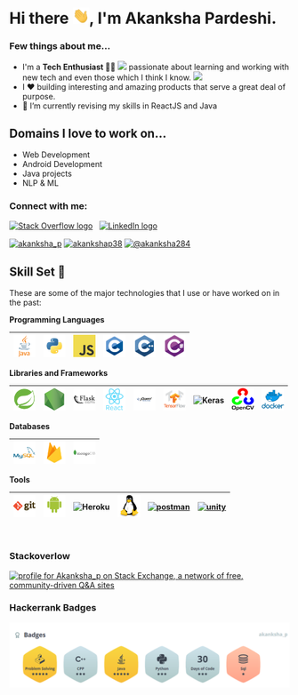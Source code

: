 
# Hi there <img src="https://raw.githubusercontent.com/ABSphreak/ABSphreak/master/gifs/Hi.gif" width="30">, I'm Akanksha Pardeshi.
 
### Few things about me...
 * I'm a **Tech Enthusiast 👩‍💻** <img src="https://camo.githubusercontent.com/63371d36886ee658f5a97401f393e1ab1684b2fd3de674b8f5efc7d410b2a3d0/68747470733a2f2f6d656469612e67697068792e636f6d2f6d656469612f57556c706c634d704f43456d5447427442572f67697068792e676966" height="23"/> passionate about learning and working with new tech and even those which I think I know. <img src="https://camo.githubusercontent.com/be37cdc8f930300096c506ad4574eaae977c48fbb2705cfcb92f4eeab8282c7a/68747470733a2f2f6d656469612e67697068792e636f6d2f6d656469612f56674344417a634b767352364f4d307557672f67697068792e676966" height="30"/>
 * I ❤ building interesting and amazing products that serve a great deal of purpose.
 * 🌱 I’m currently revising my skills in ReactJS and Java

## Domains I love to work on...
* Web Development
* Android Development
* Java projects
* NLP & ML

<h3 align="left">Connect with me:</h3>

[<img src="https://img.shields.io/badge/Stack%20Overflow-282C34?logo=stackoverflow&logoColor=FE7A16" alt="Stack Overflow logo" title="Stack Overflow" height="25"/>](https://stackoverflow.com/users/akanksha_p)
&nbsp;
[<img src="https://img.shields.io/badge/LinkedIn-282C34?logo=linkedin&logoColor=0077B5" alt="LinkedIn logo" title="LinkedIn" height="25" />](https://linkedin.com/in/akanksha-pardeshi-7a243115a)

<p align="left">
<a href="https://www.hackerrank.com/akanksha_p" target="blank"><img align="center" src="https://raw.githubusercontent.com/rahuldkjain/github-profile-readme-generator/master/src/images/icons/Social/hackerrank.svg" alt="akanksha_p" height="30" width="40" /></a>
<a href="https://www.leetcode.com/akankshap38" target="blank"><img align="center" src="https://raw.githubusercontent.com/rahuldkjain/github-profile-readme-generator/master/src/images/icons/Social/leet-code.svg" alt="akankshap38" height="30" width="40" /></a>
<a href="https://www.hackerearth.com/@akanksha284" target="blank"><img align="center" src="https://raw.githubusercontent.com/rahuldkjain/github-profile-readme-generator/master/src/images/icons/Social/hackerearth.svg" alt="@akanksha284" height="30" width="40" /></a>
</p>

## Skill Set :muscle:

These are some of the major technologies that I use or have worked on in the past:

**Programming Languages**

<img title="Java" alt="Java" width="40px" src="https://raw.githubusercontent.com/github/explore/master/topics/java/java.png"/>|<img title="Python" alt="Python" width="40px" src="https://raw.githubusercontent.com/github/explore/master/topics/python/python.png" />|<img alt="JS" title="JavaScript" width="40px" src="https://raw.githubusercontent.com/github/explore/master/topics/javascript/javascript.png">|<img title="C" alt="C" width="40px" src="https://raw.githubusercontent.com/github/explore/master/topics/c/c.png">|<img title="C++" alt="C++" width="40px" src="https://raw.githubusercontent.com/github/explore/master/topics/cpp/cpp.png"/>|<a href="https://www.w3schools.com/cs/" target="_blank" rel="noreferrer"> <img src="https://raw.githubusercontent.com/devicons/devicon/master/icons/csharp/csharp-original.svg" alt="csharp" width="40" height="40"/> </a> 
|--|--|--|--|--|--|

**Libraries and Frameworks**

<img title="SpringBoot" alt="Spring" width="40px" src="https://raw.githubusercontent.com/github/explore/master/topics/spring/spring.png"/>|<img title="Node Js" alt="Node Js" width="40px" src="https://raw.githubusercontent.com/github/explore/80688e429a7d4ef2fca1e82350fe8e3517d3494d/topics/nodejs/nodejs.png"/>|<img title="Flask" alt="Flask" width="40px" src="https://raw.githubusercontent.com/github/explore/master/topics/flask/flask.png">|<a href="https://reactjs.org/" target="_blank" rel="noreferrer"> <img src="https://raw.githubusercontent.com/devicons/devicon/master/icons/react/react-original-wordmark.svg" alt="react" width="40" height="40"/> </a>|<img title="jQuery" alt="jQuery" width="40px" src="https://raw.githubusercontent.com/github/explore/master/topics/jquery/jquery.png">|<img title="TensorFlow" alt="TensorFlow" width="40px" src="https://raw.githubusercontent.com/github/explore/master/topics/tensorflow/tensorflow.png">|<img title="Keras" alt="Keras" width="40px" src="https://upload.wikimedia.org/wikipedia/commons/thumb/a/ae/Keras_logo.svg/240px-Keras_logo.svg.png">|<img title="OpenCV" alt="OpenCV" width="40px" src="https://raw.githubusercontent.com/github/explore/master/topics/opencv/opencv.png">|<img title="Docker" alt="Docker" width="40px" src="https://raw.githubusercontent.com/github/explore/master/topics/docker/docker.png">
|--|--|--|--|--|--|--|--|--|

**Databases**

<a href="https://www.mysql.com/" target="_blank" rel="noreferrer"> <img src="https://raw.githubusercontent.com/devicons/devicon/master/icons/mysql/mysql-original-wordmark.svg" alt="mysql" width="40" height="40"/> </a>|<img title="Firebase" alt="Firebase" width="40px" src="https://raw.githubusercontent.com/github/explore/main/topics/firebase/firebase.png">|<img title="MongoDB" alt="MongoDB" width="40px" src="https://raw.githubusercontent.com/github/explore/master/topics/mongodb/mongodb.png"><br>
|--|--|--|

**Tools**

<img title="git" alt="git" width="40px" src="https://raw.githubusercontent.com/github/explore/master/topics/git/git.png">|<a href="https://developer.android.com" target="_blank" rel="noreferrer"> <img src="https://raw.githubusercontent.com/devicons/devicon/master/icons/android/android-original-wordmark.svg" alt="android" width="40" height="40"/> </a>|<img title="Heroku" alt="Heroku" width="40px" src="https://img.icons8.com/color/48/000000/heroku.png">|<a href="https://www.linux.org/" target="_blank" rel="noreferrer"> <img src="https://raw.githubusercontent.com/devicons/devicon/master/icons/linux/linux-original.svg" alt="linux" width="40" height="40"/> </a> |<a href="https://postman.com" target="_blank" rel="noreferrer"> <img src="https://www.vectorlogo.zone/logos/getpostman/getpostman-icon.svg" alt="postman" width="40" height="40"/> </a>|<a href="https://unity.com/" target="_blank" rel="noreferrer"> <img src="https://www.vectorlogo.zone/logos/unity3d/unity3d-icon.svg" alt="unity" width="40" height="40"/> </a> 
|--|--|--|--|--|--|
<br>

### Stackoverlow 
<a href="https://stackexchange.com/users/14021967"><img src="https://stackexchange.com/users/flair/14021967.png" width="208" height="58" alt="profile for Akanksha_p on Stack Exchange, a network of free, community-driven Q&amp;A sites" title="profile for Akanksha_p on Stack Exchange, a network of free, community-driven Q&amp;A sites"></a>

### Hackerrank Badges
![](https://github.com/akanksha3008/akanksha3008/blob/main/Hackerrank.PNG)

<!---
akanksha3008/akanksha3008 is a ✨ special ✨ repository because its `README.md` (this file) appears on your GitHub profile.
You can click the Preview link to take a look at your changes.
--->
